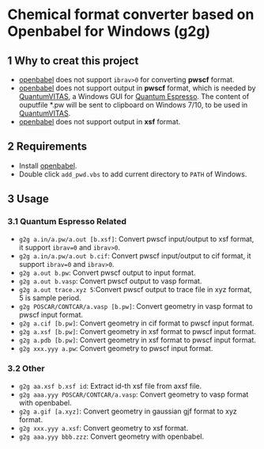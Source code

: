 # Chemical format converter based on Openbabel for Windows (g2g)

## 1 Why to creat this project 
* [openbabel](https://github.com/openbabel/openbabel) does not support `ibrav>0` for converting **pwscf** format. 
* [openbabel](https://github.com/openbabel/openbabel) does not support output in **pwscf** format, which is needed by [QuantumVITAS](https://www.quantumvitas.org/ "QuantumVITAS"), a Windows GUI for [Quantum Espresso](https://www.quantum-espresso.org/ "Quantum Espresso"). The content of ouputfile *.pw will be sent to clipboard on Windows 7/10, to be used in [QuantumVITAS](https://www.quantumvitas.org/ "QuantumVITAS").  
* [openbabel](https://github.com/openbabel/openbabel) does not support output in **xsf** format. 

## 2 Requirements
* Install [openbabel](https://github.com/openbabel/openbabel).
* Double click `add_pwd.vbs` to add current directory to `PATH` of Windows.

## 3 Usage
### 3.1 Quantum Espresso Related 
* `g2g a.in/a.pw/a.out [b.xsf]`: Convert pwscf input/output to xsf format, it support `ibrav=0` and `ibrav>0`.
* `g2g a.in/a.pw/a.out b.cif`: Convert pwscf input/output to cif format, it support `ibrav=0` and `ibrav>0`.
* `g2g a.out b.pw`: Convert pwscf output to input format.
* `g2g a.out b.vasp`: Convert pwscf output to vasp format.
* `g2g a.out trace.xyz 5`:Convert pwscf output to trace file in xyz format, 5 is sample period.
* `g2g POSCAR/CONTCAR/a.vasp [b.pw]`: Convert geometry in vasp format to pwscf input format. 
* `g2g a.cif [b.pw]`: Convert geometry in cif format to pwscf input format.
* `g2g a.xsf [b.pw]`: Convert geometry in xsf format to pwscf input format.
* `g2g a.pdb [b.pw]`: Convert geometry in xsf format to pwscf input format.
* `g2g xxx.yyy a.pw`: Convert geometry to pwscf input format.

### 3.2 Other
* `g2g aa.xsf b.xsf id`: Extract id-th xsf file from axsf file.
* `g2g aaa.yyy POSCAR/CONTCAR/a.vasp`: Convert geometry to vasp format with openbabel.
* `g2g a.gif [a.xyz]`: Convert geometry in gaussian gjf format to xyz format.
* `g2g xxx.yyy a.xsf`: Convert geometry to xsf format.
* `g2g aaa.yyy bbb.zzz`: Convert geometry with openbabel.
